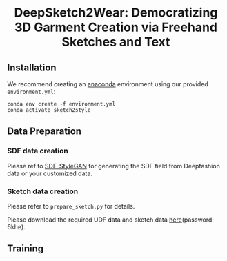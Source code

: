 <p align="center">
<h1 align="center">DeepSketch2Wear: Democratizing 3D Garment Creation via Freehand Sketches and Text</h1>

## Installation

We recommend creating an [anaconda](https://www.anaconda.com/) environment using our provided `environment.yml`:

```
conda env create -f environment.yml
conda activate sketch2style
```

## Data Preparation
### SDF data creation
Please ref to [SDF-StyleGAN](https://github.com/weiqi-zhang/UDiFF/tree/main) for generating the SDF field from Deepfashion data or your customized data.

### Sketch data creation
Please refer to  `prepare_sketch.py` for details.

Please download the required UDF data and sketch data [here](https://pan.baidu.com/)(password: 6khe). 

## Training
